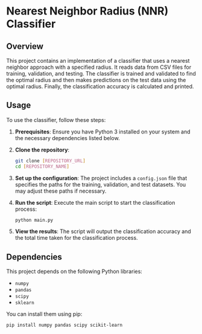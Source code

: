 # Nearest Neighbor Radius (NNR) Classifier


## Overview

This project contains an implementation of a classifier that uses a nearest neighbor approach with a specified radius. It reads data from CSV files for training, validation, and testing. The classifier is trained and validated to find the optimal radius and then makes predictions on the test data using the optimal radius. Finally, the classification accuracy is calculated and printed.

## Usage

To use the classifier, follow these steps:

1. **Prerequisites**: Ensure you have Python 3 installed on your system and the necessary dependencies listed below.

2. **Clone the repository**:
    ```bash
    git clone [REPOSITORY_URL]
    cd [REPOSITORY_NAME]
    ```

3. **Set up the configuration**: The project includes a `config.json` file that specifies the paths for the training, validation, and test datasets. You may adjust these paths if necessary.

4. **Run the script**: Execute the main script to start the classification process:
    ```bash
    python main.py
    ```

5. **View the results**: The script will output the classification accuracy and the total time taken for the classification process.

## Dependencies

This project depends on the following Python libraries:

- `numpy`
- `pandas`
- `scipy`
- `sklearn`

You can install them using pip:

```bash
pip install numpy pandas scipy scikit-learn
